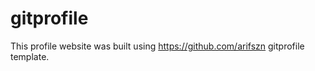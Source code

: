 # gitprofile

This profile website was built using <https://github.com/arifszn> gitprofile template.
